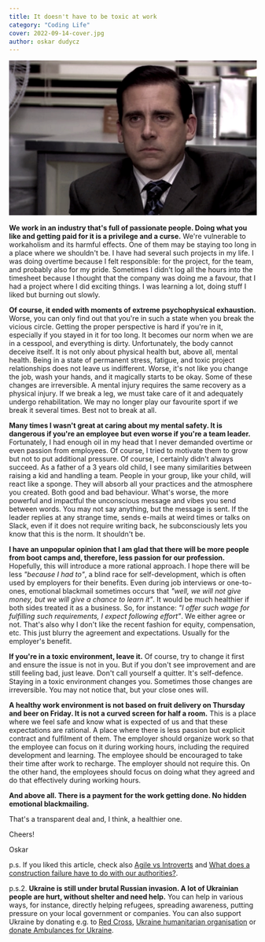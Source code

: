 ```yaml
---
title: It doesn't have to be toxic at work
category: "Coding Life"
cover: 2022-09-14-cover.jpg
author: oskar dudycz
---
```


![cover](2022-09-14-cover.jpg)

**We work in an industry that's full of passionate people. Doing what you like and getting paid for it is a privilege and a curse.** We're vulnerable to workaholism and its harmful effects. One of them may be staying too long in a place where we shouldn't be. I have had several such projects in my life. I was doing overtime because I felt responsible: for the project, for the team, and probably also for my pride. Sometimes I didn't log all the hours into the timesheet because I thought that the company was doing me a favour, that I had a project where I did exciting things. I was learning a lot, doing stuff I liked but burning out slowly.

**Of course, it ended with moments of extreme psychophysical exhaustion.** Worse, you can only find out that you're in such a state when you break the vicious circle. Getting the proper perspective is hard if you're in it, especially if you stayed in it for too long. It becomes our norm when we are in a cesspool, and everything is dirty. Unfortunately, the body cannot deceive itself. It is not only about physical health but, above all, mental health. Being in a state of permanent stress, fatigue, and toxic project relationships does not leave us indifferent. Worse, it's not like you change the job, wash your hands, and it magically starts to be okay. Some of these changes are irreversible. A mental injury requires the same recovery as a physical injury. If we break a leg, we must take care of it and adequately undergo rehabilitation. We may no longer play our favourite sport if we break it several times. Best not to break at all.

**Many times I wasn't great at caring about my mental safety. It is dangerous if you're an employee but even worse if you're a team leader.** Fortunately, I had enough oil in my head that I never demanded overtime or even passion from employees. Of course, I tried to motivate them to grow but not to put additional pressure. Of course, I certainly didn't always succeed. As a father of a 3 years old child, I see many similarities between raising a kid and handling a team. People in your group, like your child, will react like a sponge. They will absorb all your practices and the atmosphere you created. Both good and bad behaviour. What's worse, the more powerful and impactful the unconscious message and vibes you send between words. You may not say anything, but the message is sent. If the leader replies at any strange time, sends e-mails at weird times or talks on Slack, even if it does not require writing back, he subconsciously lets you know that this is the norm. It shouldn't be.

**I have an unpopular opinion that I am glad that there will be more people from boot camps and, therefore, less passion for our profession.** Hopefully, this will introduce a more rational approach. I hope there will be less _"because I had to"_, a blind race for self-development, which is often used by employers for their benefits. Even during job interviews or one-to-ones, emotional blackmail sometimes occurs that _"well, we will not give money, but we will give a chance to learn it"_. It would be much healthier if both sides treated it as a business. So, for instance: _"I offer such wage for fulfilling such requirements, I expect following effort"_. We either agree or not. That's also why I don't like the recent fashion for equity, compensation, etc. This just blurry the agreement and expectations. Usually for the employer's benefit.

**If you're in a toxic environment, leave it.** Of course, try to change it first and ensure the issue is not in you. But if you don't see improvement and are still feeling bad, just leave. Don't call yourself a quitter. It's self-defence. Staying in a toxic environment changes you. Sometimes those changes are irreversible. You may not notice that, but your close ones will.

**A healthy work environment is not based on fruit delivery on Thursday and beer on Friday. It is not a curved screen for half a room.** This is a place where we feel safe and know what is expected of us and that these expectations are rational. A place where there is less passion but explicit contract and fulfilment of them. The employer should organize work so that the employee can focus on it during working hours, including the required development and learning. The employee should be encouraged to take their time after work to recharge. The employer should not require this. On the other hand, the employees should focus on doing what they agreed and do that effectively during working hours.

**And above all. There is a payment for the work getting done. No hidden emotional blackmailing.**

That's a transparent deal and, I think, a healthier one.

Cheers!

Oskar

p.s. If you liked this article, check also [Agile vs Introverts](/en/2022-04-13--agile_vs_introverts) and [What does a construction failure have to do with our authorities?](/en/what_does_a_construction_failure_have_to_do_with_our_authorities).

p.s.2. **Ukraine is still under brutal Russian invasion. A lot of Ukrainian people are hurt, without shelter and need help.** You can help in various ways, for instance, directly helping refugees, spreading awareness, putting pressure on your local government or companies. You can also support Ukraine by donating e.g. to [Red Cross](https://www.icrc.org/en/donate/ukraine), [Ukraine humanitarian organisation](https://savelife.in.ua/en/donate/) or [donate Ambulances for Ukraine](https://www.gofundme.com/f/help-to-save-the-lives-of-civilians-in-a-war-zone).
